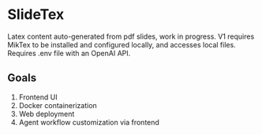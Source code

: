 # SlideTex
Latex content auto-generated from pdf slides, work in progress. 
V1 requires MikTex to be installed and configured locally, and accesses local files. 
Requires .env file with an OpenAI API. 

## Goals
1. Frontend UI
2. Docker containerization
3. Web deployment
4. Agent workflow customization via frontend

